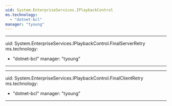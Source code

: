 ```yaml
---
uid: System.EnterpriseServices.IPlaybackControl
ms.technology: 
  - "dotnet-bcl"
manager: "tyoung"
---
```


---
uid: System.EnterpriseServices.IPlaybackControl.FinalServerRetry
ms.technology: 
  - "dotnet-bcl"
manager: "tyoung"
---

---
uid: System.EnterpriseServices.IPlaybackControl.FinalClientRetry
ms.technology: 
  - "dotnet-bcl"
manager: "tyoung"
---
